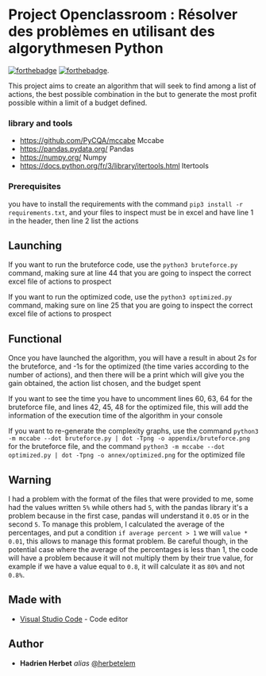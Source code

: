 # Project Openclassroom : Résolver des problèmes en utilisant des algorythmesen Python
[![forthebadge](https://forthebadge.com/images/badges/made-with-python.svg)](http://forthebadge.com)  [![forthebadge](https://forthebadge.com/images/badges/built-by-developers.svg)](http://forthebadge.com).

This project aims to create an algorithm that will seek to find among a list of actions, the best possible combination in the but to generate the most profit possible within a limit of a budget defined.


### library and tools

- https://github.com/PyCQA/mccabe Mccabe
- https://pandas.pydata.org/ Pandas
- https://numpy.org/ Numpy
- https://docs.python.org/fr/3/library/itertools.html Itertools


### Prerequisites

you have to install the requirements with the command ``pip3 install -r requirements.txt``, and your files to inspect must be in excel and have line 1 in the header, then line 2 list the actions


## Launching

If you want to run the bruteforce code, use the ``python3 bruteforce.py`` command, making sure at line 44 that you are going to inspect the correct excel file of actions to prospect

If you want to run the optimized code, use the ``python3 optimized.py`` command, making sure on line 25 that you are going to inspect the correct excel file of actions to prospect


## Functional

Once you have launched the algorithm, you will have a result in about 2s for the bruteforce, and -1s for the optimized (the time varies according to the number of actions), and then there will be a print which will give you the gain obtained, the action list chosen, and the budget spent

If you want to see the time you have to uncomment lines 60, 63, 64 for the bruteforce file, and lines 42, 45, 48 for the optimized file, this will add the information of the execution time of the algorithm in your console

If you want to re-generate the complexity graphs, use the command ``python3 -m mccabe --dot bruteforce.py | dot -Tpng -o appendix/bruteforce.png`` for the bruteforce file, and the command ``python3 -m mccabe --dot optimized.py | dot -Tpng -o annex/optimized.png`` for the optimized file

## Warning

I had a problem with the format of the files that were provided to me, some had the values ​​written ``5%`` while others had ``5``, with the pandas library it's a problem because in the first case, pandas will understand it ``0.05`` or in the second ``5``. To manage this problem, I calculated the average of the percentages, and put a condition ``if average percent > 1`` we will ``value * 0.01``, this allows to manage this format problem.
Be careful though, in the potential case where the average of the percentages is less than 1, the code will have a problem because it will not multiply them by their true value, for example if we have a value equal to ``0.8``, it will calculate it as ``80%`` and not ``0.8%``.


## Made with

* [Visual Studio Code](https://code.visualstudio.com/) - Code editor


## Author

* **Hadrien Herbet** _alias_ [@herbetelem](https://github.com/herbetelem)
